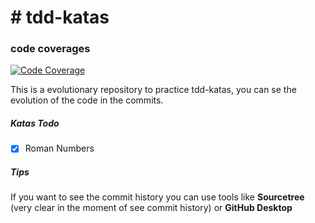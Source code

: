 # # tdd-katas

### code coverages
[![Code Coverage](https://img.shields.io/codecov/c/github/sebasacuna/tdd-katas/main.svg)](https://codecov.io/github/sebasacuna/tdd-katas?branch=main)

This is a evolutionary repository to practice tdd-katas, you can se the evolution of the code in the commits.

##### Katas Todo

- [x] Roman Numbers

##### Tips

If you want to see the commit history you can use tools like **Sourcetree** (very clear in the moment of see commit history) or **GitHub Desktop**